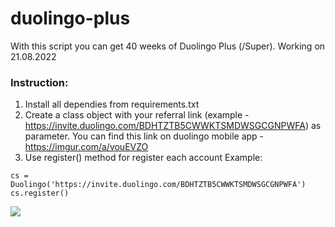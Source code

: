 # duolingo-plus
With this script you can get 40 weeks of Duolingo Plus (/Super). Working on 21.08.2022
### Instruction:
1. Install all dependies from requirements.txt
2. Create a class object with your referral link (example - https://invite.duolingo.com/BDHTZTB5CWWKTSMDWSGCGNPWFA) as parameter. You can find this link on duolingo mobile app - https://imgur.com/a/vouEVZO
3. Use register() method for register each account
Example:
```
cs = Duolingo('https://invite.duolingo.com/BDHTZTB5CWWKTSMDWSGCGNPWFA')
cs.register()
```

![](https://i.imgur.com/Qh1Qx2e.png)
